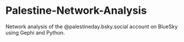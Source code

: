 # Palestine-Network-Analysis
Network analysis of the @palestineday.bsky.social account on BlueSky using Gephi and Python.
